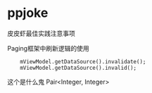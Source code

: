 # ppjoke

皮皮虾最佳实践注意事项

Paging框架中刷新逻辑的使用
```
    mViewModel.getDataSource().invalidate();
    mViewModel.getDataSource().invalid();

```


这个是什么鬼
Pair<Integer, Integer>